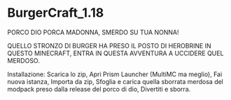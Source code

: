 # BurgerCraft_1.18

PORCO DIO PORCA MADONNA,
SMERDO SU TUA NONNA!

QUELLO STRONZO DI BURGER HA PRESO IL POSTO DI HEROBRINE IN QUESTO MINECRAFT, ENTRA IN QUESTA AVVENTURA A UCCIDERE QUEL MERDOSO.

Installazione: 
Scarica lo zip, 
Apri Prism Launcher (MultiMC ma meglio), 
Fai nuova istanza, 
Importa da zip, 
Sfoglia e carica quella sborrata merdosa del modpack preso dalla release del porco di dio, 
Divertiti e sborra.
